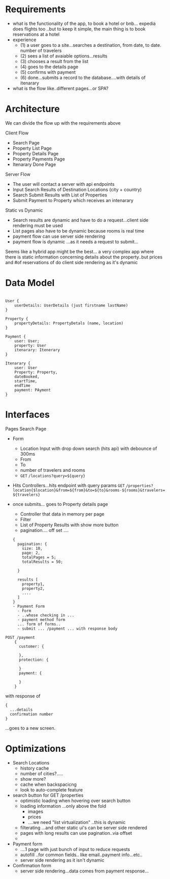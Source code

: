 # Requirements

- what is the functionality of the app, to book a hotel or bnb... expedia does flights too ..but to keep it simple, the main thing is to book reservations at a hotel
- experience
  - (1) a user goes to a site...searches a destination, from date, to date. number of travelers
  - (2) sees a list of avaiable options...results
  - (3) chooses a result from the list
  - (4) goes to the details page
  - (5) confirms with payment
  - (6) done...submits a record to the database....with details of itenarary
- what is the flow like..different pages...or SPA?

# Architecture

We can divide the flow up with the requirements above

Client Flow

- Search Page
- Property List Page
- Property Details Page
- Property Payments Page
- Itenarary Done Page

Server Flow

- The user will contact a server with api endpoints
- Input Search Results of Destination Locations (city + country)
- Search Submit Results with List of Properties
- Submit Payment to Property which receives an intenarary

Static vs Dynamic

- Search results are dynamic and have to do a request...client side rendering must be used
- List pages also have to be dynamic because rooms is real time
- payment flow can use server side rendering
- payment flow is dynamic ...as it needs a request to submit...

Seems like a hybrid app might be the best...
a very complex app where there is static information concerning details about the property..but prices and #of reservations of do
client side rendering as it's dynamic

# Data Model

```

User {
    userDetails: UserDetails (just firstname lastName)
}

Property {
    propertyDetails: PropertyDetals (name, location)
}

Payment {
    user: User;
    property: User
    itenarary: Itenerary
}

Itenarary {
    user: User
    Property: Property,
    dateBooked,
    startTime,
    endTime
    payment: PAyment
}

```

# Interfaces

Pages
Search Page

- Form
  - Location Input with drop down search (hits api) with debounce of 300ms
  - From
  - To
  - number of travelers and rooms
  - `GET` `/locations?query=${query}`
- Hits Controllers...hits endpoint with query params `GET` `/properties?location{$location}&from=${from}&to=${to}&rooms-${rooms}&travelers=${travelers}`
- once submits... goes to Property details page

  - Controller that data in memory per page
  - Filter
  - List of Property Results with show more button
  - pagination.... off set ....

  ```
  {
    pagination: {
      size: 10,
      page: 2,
      totalPages = 5;
      totalResults = 50;

    }

    results [
      property1,
      property2,
      ....
    ]
  }
  - Payment Form
    - Form
    - ..whose checking in ...
    - payment method form
    ... form of forms..
    - submit ... /payment ... with response body
  ```

```
POST /payment
    {
      customer: {

      },
      protection: {

      }
      payment: {

      }
    }

```

with response of

```
{
  ...details
  confirmation number
}

```

...goes to a new screen.

# Optimizations

- Search Locations
  - history cache
  - number of cities?.....
  - show more?
  - cache when backspacicng
  - look to auto-complete feature
- search button for GET /properties
  - optimistic loading when hovering over search button
  - loading information ...only above the fold
    - images
    - prices
    - ....we need "list virtualization" ..this is dynamic
  - filterating ...and other static ui's can be server side rendered
  - pages with long results can use pagination..via offset
  -
- Payment form
  - ....1 page with just bunch of input to reduce requests
  - autofill ..for common fields.. like email..payment info...etc..
  - server side rendering as it isn't dynamic
- Confirmation form
  - server side rendering...data comes from payment response...
